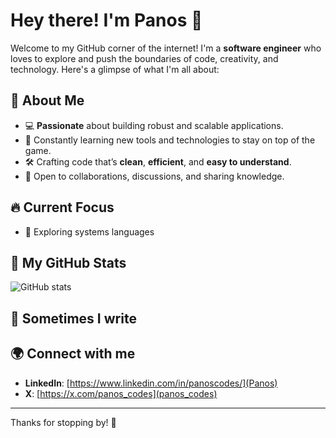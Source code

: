 # Hey there! I'm Panos 👋

Welcome to my GitHub corner of the internet! I'm a **software engineer** who loves to explore and push the boundaries of code, creativity, and technology. Here's a glimpse of what I'm all about:

## 🧠 About Me

- 💻 **Passionate** about building robust and scalable applications.
- 🌱 Constantly learning new tools and technologies to stay on top of the game.
- 🛠️ Crafting code that’s **clean**, **efficient**, and **easy to understand**.
- 💬 Open to collaborations, discussions, and sharing knowledge.

## 🔥 Current Focus

- 🚀 Exploring systems languages

## 🚀 My GitHub Stats

![GitHub stats](https://github-readme-stats.vercel.app/api?username=PanosCodes&theme=nord&hide_rank=true&card_width=500&hide_title=true)

## 📕 Sometimes I write
<!-- BLOG-POST-LIST:START -->
<!-- BLOG-POST-LIST:END -->

## 🌍 Connect with me

- **LinkedIn**: [https://www.linkedin.com/in/panoscodes/](Panos)
- **X**: [https://x.com/panos_codes](panos_codes)

---

Thanks for stopping by! 👋
